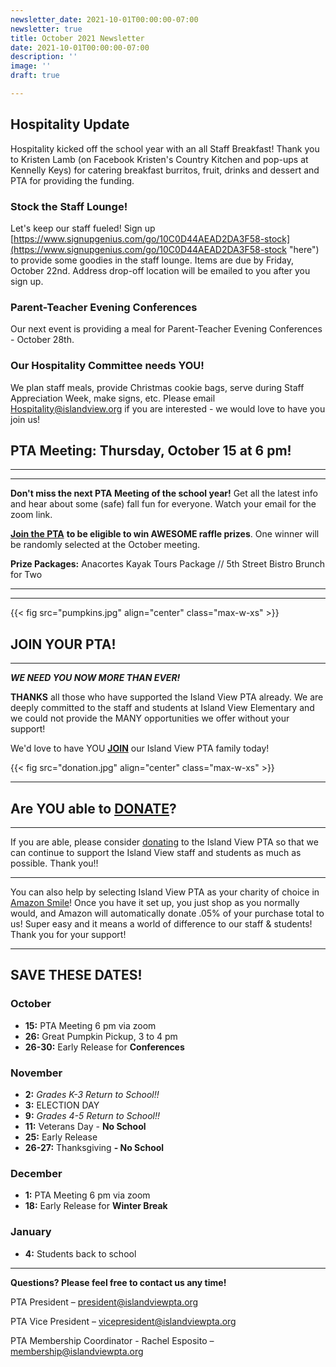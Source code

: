 ```yaml
---
newsletter_date: 2021-10-01T00:00:00-07:00
newsletter: true
title: October 2021 Newsletter
date: 2021-10-01T00:00:00-07:00
description: ''
image: ''
draft: true

---
```

## Hospitality Update

Hospitality kicked off the school year with an all Staff Breakfast! Thank you to Kristen Lamb (on Facebook Kristen's Country Kitchen and pop-ups at Kennelly Keys) for catering breakfast burritos, fruit, drinks and dessert and PTA for providing the funding. 

### Stock the Staff Lounge! 

Let's keep our staff fueled! Sign up [https://www.signupgenius.com/go/10C0D44AEAD2DA3F58-stock](https://www.signupgenius.com/go/10C0D44AEAD2DA3F58-stock "here") to provide some goodies in the staff lounge. Items are due by Friday, October 22nd. Address drop-off location will be emailed to you after you sign up.

### Parent-Teacher Evening Conferences

Our next event is providing a meal for Parent-Teacher Evening Conferences - October 28th.

### Our Hospitality Committee needs YOU! 

We plan staff meals, provide Christmas cookie bags, serve during Staff Appreciation Week, make signs, etc. Please email [Hospitality@islandview.org](mailto:Hospitality@islandview.org) if you are interested - we would love to have you join us!

## PTA Meeting: Thursday, October 15 at 6 pm!

***

***

**Don't miss the next PTA Meeting of the school year!** Get all the latest info and hear about some (safe) fall fun for everyone.  Watch your email for the zoom link.

[**Join the PTA**](https://www.islandviewpta.org/membership) **to be eligible to win AWESOME raffle prizes**. One winner will be randomly selected at the October meeting.

**Prize Packages:** Anacortes Kayak Tours Package // 5th Street Bistro Brunch for Two

***

***

{{< fig src="pumpkins.jpg" align="center" class="max-w-xs" >}}

## JOIN YOUR PTA!

***

**_WE NEED YOU NOW MORE THAN EVER!_**

**THANKS** all those who have supported the Island View PTA already. We are deeply committed to the staff and students at Island View Elementary and we could not provide the MANY opportunities we offer without your support!

We'd love to have YOU [**JOIN**](https://www.islandviewpta.org/membership) our Island View PTA family today!

{{< fig src="donation.jpg" align="center" class="max-w-xs" >}}

***

## Are YOU able to [**DONATE**](https://www.islandviewpta.org/donate)?

***

If you are able, please consider [donating](https://www.islandviewpta.org/donate) to the Island View PTA so that we can continue to support the Island View staff and students as much as possible. Thank you!!

***

You can also help by selecting Island View PTA as your charity of choice in [Amazon Smile](https://smile.amazon.com "Amazon Smile")! Once you have it set up, you just shop as you normally would, and Amazon will automatically donate .05% of your purchase total to us! Super easy and it means a world of difference to our staff & students! Thank you for your support!

***

## SAVE THESE DATES!

### October

* **15:**  PTA Meeting 6 pm via zoom
* **26:**  Great Pumpkin Pickup, 3 to 4 pm
* **26-30:**  Early Release for **Conferences**

### November

* **2:**  _Grades K-3 Return to School!!_
* **3:**  ELECTION DAY
* **9:**  _Grades 4-5 Return to School!!_
* **11:**  Veterans Day - **No School**
* **25:**  Early Release
* **26-27:**  Thanksgiving **- No School**

### December

* **1:**  PTA Meeting 6 pm via zoom
* **18:**  Early Release for **Winter Break**

### January

* **4:**  Students back to school

***

**Questions? Please feel free to contact us any time!**

PTA President – [president@islandviewpta.org](mailto:president@islandviewpta.org)

PTA Vice President – [vicepresident@islandviewpta.org](mailto:vicepresident@islandviewpta.org)

PTA Membership Coordinator - Rachel Esposito – [membership@islandviewpta.org](mailto:membership@islandviewpta.org)